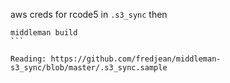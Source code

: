 aws creds for rcode5 in `.s3_sync` then
````
middleman build
```

Reading: https://github.com/fredjean/middleman-s3_sync/blob/master/.s3_sync.sample